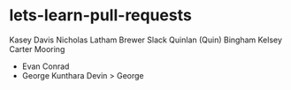 # lets-learn-pull-requests
Kasey Davis
Nicholas Latham
Brewer Slack
Quinlan (Quin) Bingham
Kelsey
Carter Mooring 
- Evan Conrad
- George Kunthara
Devin > George
